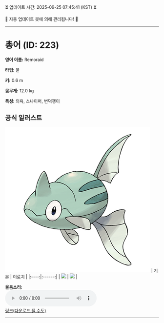 
⏳ 업데이트 시간: 2025-09-25 07:45:41 (KST) ⏳

🤖 자동 업데이트 봇에 의해 관리됩니다! 🤖

---

# 총어 (ID: 223)
**영어 이름:** Remoraid

**타입:** 물

**키:** 0.6 m

**몸무게:** 12.0 kg

**특성:** 의욕, 스나이퍼, 변덕쟁이

## 공식 일러스트
![](https://raw.githubusercontent.com/PokeAPI/sprites/master/sprites/pokemon/other/official-artwork/223.png)
| 기본 | 이로치 |
|:----:|:------:|
| <img src="http://play.pokemonshowdown.com/sprites/ani/remoraid.gif" width="200"> | <img src="http://play.pokemonshowdown.com/sprites/ani-shiny/remoraid.gif" width="200"> |

**울음소리:**<br><audio controls src="https://raw.githubusercontent.com/PokeAPI/cries/main/cries/pokemon/latest/223.ogg"></audio><br> [링크(다운로드 될 수도)](https://raw.githubusercontent.com/PokeAPI/cries/main/cries/pokemon/latest/223.ogg)


---
